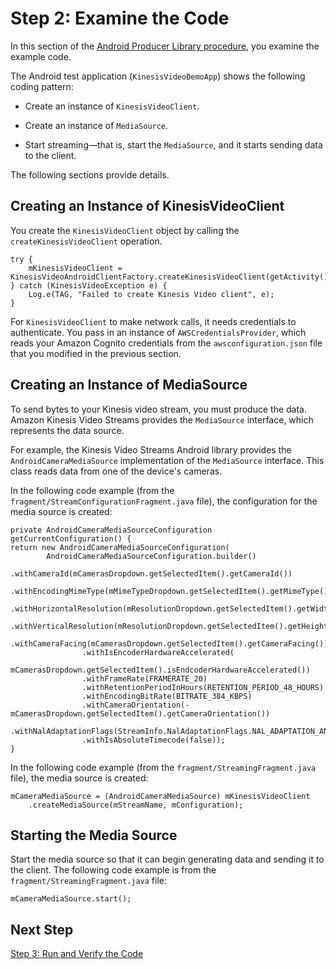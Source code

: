 # Step 2: Examine the Code<a name="producersdk-android-writecode"></a>

In this section of the [Android Producer Library procedure](http://docs.aws.amazon.com/kinesisvideostreams/latest/dg/producer-sdk-android.html), you examine the example code\. 

The Android test application \(`KinesisVideoDemoApp`\) shows the following coding pattern:

+ Create an instance of `KinesisVideoClient`\.

+ Create an instance of `MediaSource`\.

+ Start streaming—that is, start the `MediaSource`, and it starts sending data to the client\.

The following sections provide details\.

## Creating an Instance of KinesisVideoClient<a name="producersdk-android-review-code-create-client"></a>

You create the `KinesisVideoClient` object by calling the `createKinesisVideoClient` operation\.

```
try {
    mKinesisVideoClient = KinesisVideoAndroidClientFactory.createKinesisVideoClient(getActivity(),KinesisVideoDemoApp.getCredentialsProvider());
} catch (KinesisVideoException e) {
    Log.e(TAG, "Failed to create Kinesis Video client", e);
}
```

For `KinesisVideoClient` to make network calls, it needs credentials to authenticate\. You pass in an instance of `AWSCredentialsProvider`, which reads your Amazon Cognito credentials from the `awsconfiguration.json` file that you modified in the previous section\.

## Creating an Instance of MediaSource<a name="producersdk-android-review-code-create-mediasource"></a>

To send bytes to your Kinesis video stream, you must produce the data\. Amazon Kinesis Video Streams provides the `MediaSource` interface, which represents the data source\.

For example, the Kinesis Video Streams Android library provides the `AndroidCameraMediaSource` implementation of the `MediaSource` interface\. This class reads data from one of the device's cameras\.

In the following code example \(from the `fragment/StreamConfigurationFragment.java` file\), the configuration for the media source is created:

```
private AndroidCameraMediaSourceConfiguration getCurrentConfiguration() {
return new AndroidCameraMediaSourceConfiguration(
        AndroidCameraMediaSourceConfiguration.builder()
                .withCameraId(mCamerasDropdown.getSelectedItem().getCameraId())
                .withEncodingMimeType(mMimeTypeDropdown.getSelectedItem().getMimeType())
                .withHorizontalResolution(mResolutionDropdown.getSelectedItem().getWidth())
                .withVerticalResolution(mResolutionDropdown.getSelectedItem().getHeight())
                .withCameraFacing(mCamerasDropdown.getSelectedItem().getCameraFacing())
                .withIsEncoderHardwareAccelerated(
                        mCamerasDropdown.getSelectedItem().isEndcoderHardwareAccelerated())
                .withFrameRate(FRAMERATE_20)
                .withRetentionPeriodInHours(RETENTION_PERIOD_48_HOURS)
                .withEncodingBitRate(BITRATE_384_KBPS)
                .withCameraOrientation(-mCamerasDropdown.getSelectedItem().getCameraOrientation())
                .withNalAdaptationFlags(StreamInfo.NalAdaptationFlags.NAL_ADAPTATION_ANNEXB_CPD_AND_FRAME_NALS)
                .withIsAbsoluteTimecode(false));
}
```

In the following code example \(from the `fragment/StreamingFragment.java` file\), the media source is created:

```
mCameraMediaSource = (AndroidCameraMediaSource) mKinesisVideoClient
    .createMediaSource(mStreamName, mConfiguration);
```

## Starting the Media Source<a name="producersdk-android-review-code-start-mediasource"></a>

Start the media source so that it can begin generating data and sending it to the client\. The following code example is from the `fragment/StreamingFragment.java` file:

```
mCameraMediaSource.start();
```

## Next Step<a name="producersdk-android-writecode-next"></a>

[Step 3: Run and Verify the Code](producersdk-android-reviewcode.md)